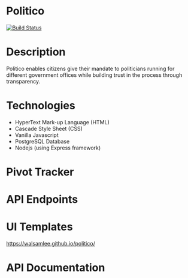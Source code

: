 # Politico
[![Build Status](https://travis-ci.org/walsamlee/politico.svg?branch=develop)](https://travis-ci.org/walsamlee/politico)
# Description
Politico enables citizens give their mandate to politicians running for different government offices while building trust in the process through transparency.
# Technologies
  - HyperText Mark-up Language (HTML) 
  - Cascade Style Sheet (CSS)
  - Vanilla Javascript
  - PostgreSQL Database
  - Nodejs (using Express framework)
# Pivot Tracker
# API Endpoints
# UI Templates
https://walsamlee.github.io/politico/
# API Documentation
